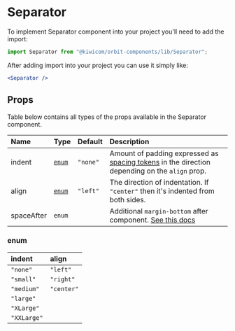 # Separator

To implement Separator component into your project you'll need to add the import:

```jsx
import Separator from "@kiwicom/orbit-components/lib/Separator";
```

After adding import into your project you can use it simply like:

```jsx
<Separator />
```

## Props

Table below contains all types of the props available in the Separator component.

| Name       | Type            | Default  | Description                                                                                                                                                    |
| :--------- | :-------------- | :------- | :------------------------------------------------------------------------------------------------------------------------------------------------------------- |
| indent     | [`enum`](#enum) | `"none"` | Amount of padding expressed as [spacing tokens](https://orbit.kiwi/foundation/spacing/) in the direction depending on the `align` prop.                        |
| align      | [`enum`](#enum) | `"left"` | The direction of indentation. If `"center"` then it's indented from both sides.                                                                                |
| spaceAfter | `enum`          |          | Additional `margin-bottom` after component. [See this docs](https://github.com/kiwicom/orbit/tree/master/packages/orbit-components/src/common/getSpacingToken) |

### enum

| indent      | align      |
| :---------- | :--------- |
| `"none"`    | `"left"`   |
| `"small"`   | `"right"`  |
| `"medium"`  | `"center"` |
| `"large"`   |            |
| `"XLarge"`  |            |
| `"XXLarge"` |            |

